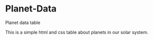 # Planet-Data
Planet data table

This is a simple html and css table about planets in our solar system.
